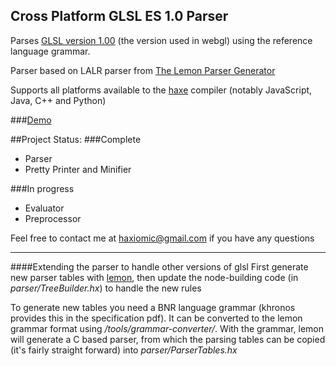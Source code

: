 Cross Platform GLSL ES 1.0 Parser
------

Parses [GLSL version 1.00](https://www.khronos.org/files/opengles_shading_language.pdf) (the version used in webgl) using the reference language grammar.

Parser based on LALR parser from [The Lemon Parser Generator](http://www.hwaci.com/sw/lemon/)

Supports all platforms available to the [haxe](haxe.org) compiler (notably JavaScript, Java, C++ and Python)

###[Demo](http://haxiomic.github.io/haxe-glsl-parser/)

##Project Status:
###Complete
- Parser
- Pretty Printer and Minifier

###In progress
- Evaluator
- Preprocessor

Feel free to contact me at haxiomic@gmail.com if you have any questions


------
####Extending the parser to handle other versions of glsl
First generate new parser tables with [lemon](http://www.hwaci.com/sw/lemon/), then update the node-building code (in *parser/TreeBuilder.hx*) to handle the new rules

To generate new tables you need a BNR language grammar (khronos provides this in the specification pdf). It can be converted to the lemon grammar format using */tools/grammar-converter/*. With the grammar, lemon will generate a C based parser, from which the parsing tables can be copied (it's fairly straight forward) into *parser/ParserTables.hx*